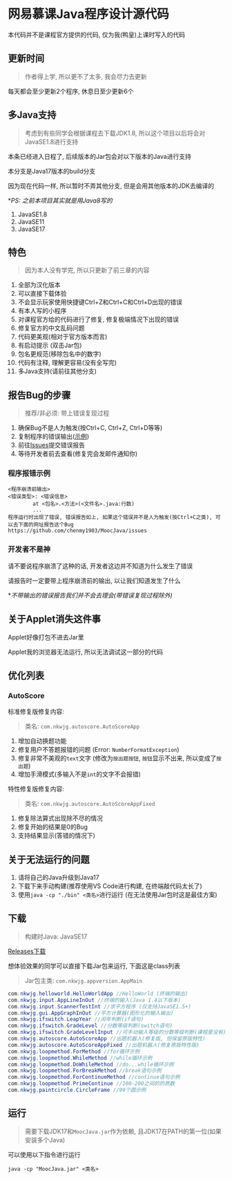 # 网易慕课Java程序设计源代码

本代码并不是课程官方提供的代码, 仅为我(鸭皇)上课时写入的代码

## 更新时间

> 作者得上学, 所以更不了太多, 我会尽力去更新

每天都会至少更新2个程序, 休息日至少更新6个

## 多Java支持

> 考虑到有些同学会根据课程去下载JDK1.8, 所以这个项目以后将会对JavaSE1.8进行支持

本条已经进入日程了, 后续版本的Jar包会对以下版本的Java进行支持

本分支是Java17版本的build分支

因为现在代码一样, 所以暂时不弄其他分支, 但是会用其他版本的JDK去编译的

**PS: 之前本项目其实就是用Java8写的*

1. JavaSE1.8
2. JavaSE11
3. JavaSE17

## 特色

> 因为本人没有学完, 所以只更新了前三章的内容

1. 全部为汉化版本
2. 可以直接下载体验
3. 不会显示玩家使用快捷键Ctrl+Z和Ctrl+C和Ctrl+D出现的错误
4. 有本人写的小程序
5. 对课程官方给的代码进行了修复, 修复极端情况下出现的错误
6. 修复官方的中文乱码问题
7. 代码更美观(相对于官方版本而言)
8. 有启动提示 (双击Jar包)
9. 包名更规范(移除包名中的数字)
10. 代码有注释, 理解更容易(没有全写完)
11. 多Java支持(请前往其他分支)

## 报告Bug的步骤

> 推荐/非必须: 带上错误复现过程

1. 确保Bug不是人为触发(按Ctrl+C, Ctrl+Z, Ctrl+D等等)
2. 复制程序的错误输出([示例](#程序报错示例))
3. 前往[Issues](https://github.com/chenmy1903/MoocJava/issues)提交错误报告
4. 等待开发者前去查看(修复完会发邮件通知你)

### 程序报错示例

```text
<程序崩溃前输出>
<错误类型>: <错误信息>
        at <包名>.<方法>(<文件名>.java:行数)
        ...
程序运行时出现了错误, 错误报告如上, 如果这个错误并不是人为触发(按Ctrl+C之类), 可以去下面的网址报告这个Bug
https://github.com/chenmy1903/MoocJava/issues
```

### 开发者不是神

请不要说程序崩溃了这种的话, 开发者这边并不知道为什么发生了错误

请报告时一定要带上程序崩溃前的输出, 以让我们知道发生了什么

**不带输出的错误报告我们并不会去理会(带错误复现过程除外)*

## 关于Applet消失这件事

Applet好像打包不进去Jar里

Applet我的浏览器无法运行, 所以无法调试这一部分的代码

## 优化列表

### AutoScore

标准修复版修复内容:

> 类名: `com.nkwjg.autoscore.AutoScoreApp`

1. 增加自动换题功能
2. 修复用户不答题报错的问题 (Error: `NumberFormatException`)
3. 修复非常不美观的`text`文字 (修改为`按出题按钮`, `按钮`显示不出来, 所以变成了`按出题`)
4. 增加手滑模式(多输入不是`int`的文字不会报错)

特性修复版修复内容:

> 类名: `com.nkwjg.autoscore.AutoScoreAppFixed`

1. 修复除法算式出现除不尽的情况
2. 修复开始的结果是0的Bug
3. 支持结果显示(答错的情况下)

## 关于无法运行的问题

1. 请将自己的Java升级到Java17
2. 下载下来手动构建(推荐使用VS Code进行构建, 在终端敲代码太长了)
3. 使用`java -cp "./bin" <类名>`进行运行 (在无法使用Jar包时这是最佳方案)

## 下载

> 构建时Java: JavaSE17

[Releases下载](https://github.com/chenmy1903/MoocJava/releases)

想体验效果的同学可以直接下载Jar包来运行, 下面这是class列表

> Jar包主类: `com.nkwjg.appversion.AppMain`

```java
com.nkwjg.helloworld.HelloWorldApp //HelloWorld (终端的输出)
com.nkwjg.input.AppLineInOut //终端的输入(Java 1.4以下版本)
com.nkwjg.input.ScannerTestInt //求平方程序 (仅支持JavaSE1.5+)
com.nkwjg.gui.AppGraphInOut //平方计算器(图形化的输入输出)
com.nkwjg.ifswitch.LeapYear //闰年判断(if语句)
com.nkwjg.ifswitch.GradeLevel //分数等级判断(switch语句)
com.nkwjg.ifswitch.GradeLevelInput //可手动输入等级的分数等级判断(课程里没有)
com.nkwjg.autoscore.AutoScoreApp //出题机器人(修复版, 但保留原版特性)
com.nkwjg.autoscore.AutoScoreAppFixed //出题机器人(修复原版特性版)
com.nkwjg.loopmethod.ForMethod //for循环示例
com.nkwjg.loopmethod.WhileMethod //while循环示例
com.nkwjg.loopmethod.DoWhileMethod //do...while循环示例
com.nkwjg.loopmethod.ForBreakMethod //break语句示例
com.nkwjg.loopmethod.ForContinueMethod //continue语句示例
com.nkwjg.loopmethod.PrimeContinue //100-200之间的的质数
com.nkwjg.paintcircle.CircleFrame //99个圆示例
```

## 运行

> 需要下载JDK17和`MoocJava.jar`作为依赖, 且JDK17在PATH的第一位(如果安装多个Java)

可以使用以下指令进行运行

```batch
java -cp "MoocJava.jar" <类名>
```
